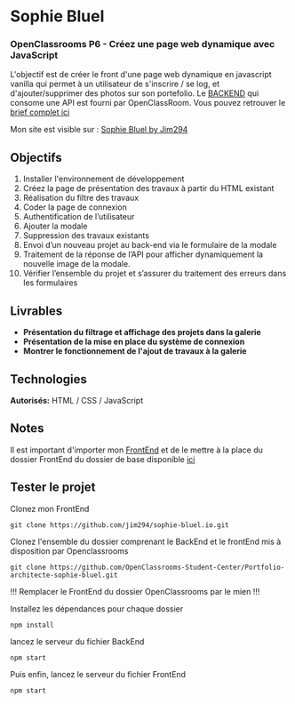 # Sophie Bluel
### OpenClassrooms P6 - Créez une page web dynamique avec JavaScript

L'objectif est de créer le front d'une page web dynamique en javascript vanilla qui permet à un utilisateur de s'inscrire / se log, et d'ajouter/supprimer des photos sur son portefolio. Le [BACKEND](https://github.com/OpenClassrooms-Student-Center/Portfolio-architecte-sophie-bluel.git) qui consome une API est fourni par OpenClassRoom.
Vous pouvez retrouver le [brief complet ici](https://course.oc-static.com/projects/D%C3%A9veloppeur+Web/IW_P6+JS+page+dynamique/Etapes+cles+P6+Integrateur+Web.pdf)

Mon site est visible sur : [Sophie Bluel by Jim294](https://jim294.github.io/sophie-bluel.io/)

## Objectifs

1. Installer l'environnement de développement
2. Créez la page de présentation des travaux à partir du HTML existant
3. Réalisation du filtre des travaux
4. Coder la page de connexion
5. Authentification de l’utilisateur
6. Ajouter la modale
7. Suppression des travaux existants
8. Envoi d’un nouveau projet au back-end via le formulaire de la modale
9. Traitement de la réponse de l’API pour afficher dynamiquement la nouvelle image de la modale.
10. Vérifier l’ensemble du projet et s’assurer du traitement des erreurs dans les formulaires

## Livrables

- **Présentation du filtrage et affichage des projets dans la galerie**
- **Présentation de la mise en place du système de connexion**
- **Montrer le fonctionnement de l'ajout de travaux à la galerie**

## Technologies

**Autorisés:** HTML / CSS / JavaScript

## Notes

Il est important d'importer mon [FrontEnd](https://github.com/jim294/sophie-bluel.io.git) et de le mettre à la place du dossier FrontEnd du dossier de base disponible [ici](https://github.com/OpenClassrooms-Student-Center/Portfolio-architecte-sophie-bluel.git)

## Tester le projet

Clonez mon FrontEnd
```terminal
git clone https://github.com/jim294/sophie-bluel.io.git
```
Clonez l'ensemble du dossier comprenant le BackEnd et le frontEnd mis à disposition par Openclassrooms
```terminal
git clone https://github.com/OpenClassrooms-Student-Center/Portfolio-architecte-sophie-bluel.git
```

 !!! Remplacer le FrontEnd du dossier OpenClassrooms par le mien !!!

Installez les dépendances pour chaque dossier
```terminal
npm install
```
lancez le serveur du fichier BackEnd
```terminal
npm start
```
Puis enfin, lancez le serveur du fichier FrontEnd
```terminal
npm start
```
